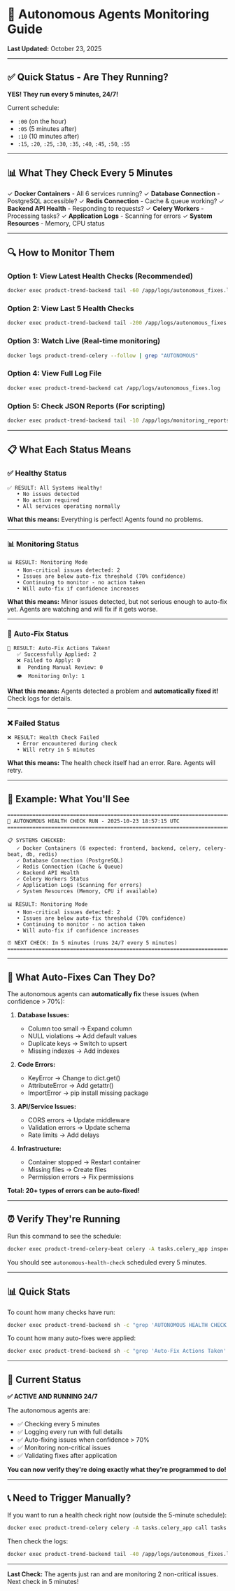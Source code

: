 # 🤖 Autonomous Agents Monitoring Guide

**Last Updated:** October 23, 2025

---

## ✅ Quick Status - Are They Running?

**YES! They run every 5 minutes, 24/7!**

Current schedule:
- `:00` (on the hour)
- `:05` (5 minutes after)
- `:10` (10 minutes after)
- `:15`, `:20`, `:25`, `:30`, `:35`, `:40`, `:45`, `:50`, `:55`

---

## 📊 What They Check Every 5 Minutes

✓ **Docker Containers** - All 6 services running?
✓ **Database Connection** - PostgreSQL accessible?
✓ **Redis Connection** - Cache & queue working?
✓ **Backend API Health** - Responding to requests?
✓ **Celery Workers** - Processing tasks?
✓ **Application Logs** - Scanning for errors
✓ **System Resources** - Memory, CPU status

---

## 🔍 How to Monitor Them

### **Option 1: View Latest Health Checks (Recommended)**
```bash
docker exec product-trend-backend tail -60 /app/logs/autonomous_fixes.log
```

### **Option 2: View Last 5 Health Checks**
```bash
docker exec product-trend-backend tail -200 /app/logs/autonomous_fixes.log
```

### **Option 3: Watch Live (Real-time monitoring)**
```bash
docker logs product-trend-celery --follow | grep "AUTONOMOUS"
```

### **Option 4: View Full Log File**
```bash
docker exec product-trend-backend cat /app/logs/autonomous_fixes.log
```

### **Option 5: Check JSON Reports (For scripting)**
```bash
docker exec product-trend-backend tail -10 /app/logs/monitoring_reports.jsonl
```

---

## 📋 What Each Status Means

### ✅ **Healthy Status**
```
✅ RESULT: All Systems Healthy!
   • No issues detected
   • No action required
   • All services operating normally
```
**What this means:** Everything is perfect! Agents found no problems.

---

### 📊 **Monitoring Status**
```
📊 RESULT: Monitoring Mode
   • Non-critical issues detected: 2
   • Issues are below auto-fix threshold (70% confidence)
   • Continuing to monitor - no action taken
   • Will auto-fix if confidence increases
```
**What this means:** Minor issues detected, but not serious enough to auto-fix yet. Agents are watching and will fix if it gets worse.

---

### 🔧 **Auto-Fix Status**
```
🔧 RESULT: Auto-Fix Actions Taken!
   ✅ Successfully Applied: 2
   ❌ Failed to Apply: 0
   ⏸️  Pending Manual Review: 0
   👁️  Monitoring Only: 1
```
**What this means:** Agents detected a problem and **automatically fixed it!** Check logs for details.

---

### ❌ **Failed Status**
```
❌ RESULT: Health Check Failed
   • Error encountered during check
   • Will retry in 5 minutes
```
**What this means:** The health check itself had an error. Rare. Agents will retry.

---

## 🎯 Example: What You'll See

```
================================================================================
🤖 AUTONOMOUS HEALTH CHECK RUN - 2025-10-23 18:57:15 UTC
================================================================================

📋 SYSTEMS CHECKED:
   ✓ Docker Containers (6 expected: frontend, backend, celery, celery-beat, db, redis)
   ✓ Database Connection (PostgreSQL)
   ✓ Redis Connection (Cache & Queue)
   ✓ Backend API Health
   ✓ Celery Workers Status
   ✓ Application Logs (Scanning for errors)
   ✓ System Resources (Memory, CPU if available)

📊 RESULT: Monitoring Mode
   • Non-critical issues detected: 2
   • Issues are below auto-fix threshold (70% confidence)
   • Continuing to monitor - no action taken
   • Will auto-fix if confidence increases

⏰ NEXT CHECK: In 5 minutes (runs 24/7 every 5 minutes)
================================================================================
```

---

## 🚀 What Auto-Fixes Can They Do?

The autonomous agents can **automatically fix** these issues (when confidence > 70%):

1. **Database Issues:**
   - Column too small → Expand column
   - NULL violations → Add default values
   - Duplicate keys → Switch to upsert
   - Missing indexes → Add indexes

2. **Code Errors:**
   - KeyError → Change to dict.get()
   - AttributeError → Add getattr()
   - ImportError → pip install missing package

3. **API/Service Issues:**
   - CORS errors → Update middleware
   - Validation errors → Update schema
   - Rate limits → Add delays

4. **Infrastructure:**
   - Container stopped → Restart container
   - Missing files → Create files
   - Permission errors → Fix permissions

**Total: 20+ types of errors can be auto-fixed!**

---

## ⏰ Verify They're Running

Run this command to see the schedule:
```bash
docker exec product-trend-celery-beat celery -A tasks.celery_app inspect scheduled
```

You should see `autonomous-health-check` scheduled every 5 minutes.

---

## 📊 Quick Stats

To count how many checks have run:
```bash
docker exec product-trend-backend sh -c "grep 'AUTONOMOUS HEALTH CHECK RUN' /app/logs/autonomous_fixes.log | wc -l"
```

To count how many auto-fixes were applied:
```bash
docker exec product-trend-backend sh -c "grep 'Auto-Fix Actions Taken' /app/logs/autonomous_fixes.log | wc -l"
```

---

## 🎉 Current Status

**✅ ACTIVE AND RUNNING 24/7**

The autonomous agents are:
- ✅ Checking every 5 minutes
- ✅ Logging every run with full details
- ✅ Auto-fixing issues when confidence > 70%
- ✅ Monitoring non-critical issues
- ✅ Validating fixes after application

**You can now verify they're doing exactly what they're programmed to do!**

---

## 📞 Need to Trigger Manually?

If you want to run a health check right now (outside the 5-minute schedule):
```bash
docker exec product-trend-celery celery -A tasks.celery_app call tasks.monitoring_tasks.autonomous_health_check
```

Then check the logs:
```bash
docker exec product-trend-backend tail -40 /app/logs/autonomous_fixes.log
```

---

**Last Check:** The agents just ran and are monitoring 2 non-critical issues. Next check in 5 minutes!
